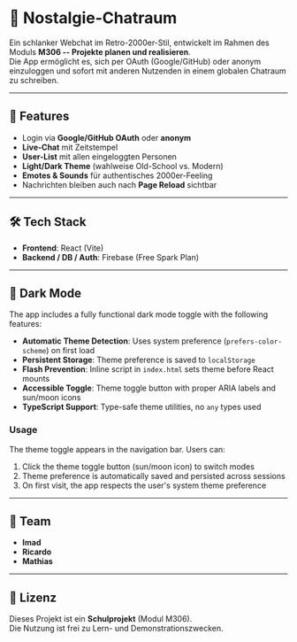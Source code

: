 # 💬 Nostalgie-Chatraum

Ein schlanker Webchat im Retro-2000er-Stil, entwickelt im Rahmen des
Moduls **M306 -- Projekte planen und realisieren**.\
Die App ermöglicht es, sich per OAuth (Google/GitHub) oder anonym
einzuloggen und sofort mit anderen Nutzenden in einem globalen Chatraum
zu schreiben.

------------------------------------------------------------------------

## 🚀 Features

-   Login via **Google/GitHub OAuth** oder **anonym**
-   **Live-Chat** mit Zeitstempel
-   **User-List** mit allen eingeloggten Personen
-   **Light/Dark Theme** (wahlweise Old-School vs. Modern)
-   **Emotes & Sounds** für authentisches 2000er-Feeling
-   Nachrichten bleiben auch nach **Page Reload** sichtbar

------------------------------------------------------------------------

## 🛠️ Tech Stack

-   **Frontend**: React (Vite)
-   **Backend / DB / Auth**: Firebase (Free Spark Plan)

------------------------------------------------------------------------

## 🌙 Dark Mode

The app includes a fully functional dark mode toggle with the following features:

-   **Automatic Theme Detection**: Uses system preference (`prefers-color-scheme`) on first load
-   **Persistent Storage**: Theme preference is saved to `localStorage`
-   **Flash Prevention**: Inline script in `index.html` sets theme before React mounts
-   **Accessible Toggle**: Theme toggle button with proper ARIA labels and sun/moon icons
-   **TypeScript Support**: Type-safe theme utilities, no `any` types used

### Usage

The theme toggle appears in the navigation bar. Users can:
1. Click the theme toggle button (sun/moon icon) to switch modes
2. Theme preference is automatically saved and persisted across sessions
3. On first visit, the app respects the user's system theme preference

------------------------------------------------------------------------

## 👥 Team

-   **Imad**
-   **Ricardo**
-   **Mathias**

------------------------------------------------------------------------

## 📜 Lizenz

Dieses Projekt ist ein **Schulprojekt** (Modul M306).\
Die Nutzung ist frei zu Lern- und Demonstrationszwecken.
